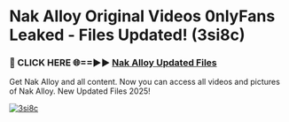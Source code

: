# Nak Alloy Original Videos 0nlyFans Leaked - Files Updated! (3si8c)

<h3>🔴 CLICK HERE 🌐==►► <a href="https://tinyurl.com/up5wt9bj" rel="nofollow">Nak Alloy Updated Files</a></h3>

Get Nak Alloy and all content. Now you can access all videos and pictures of Nak Alloy. New Updated Files 2025!

[![3si8c](https://i.imgur.com/ABiUzMV.gif)](https://tinyurl.com/up5wt9bj)
